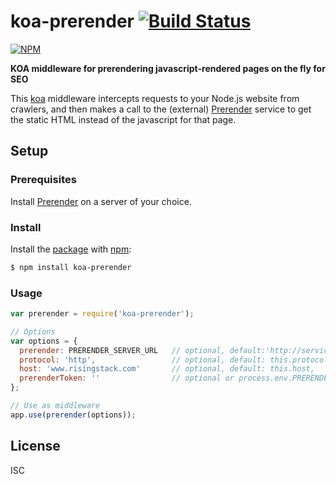 # koa-prerender [![Build Status](https://travis-ci.org/RisingStack/koa-prerender.svg)](https://travis-ci.org/RisingStack/koa-prerender)

[![NPM](https://nodei.co/npm/koa-prerender.png)](https://nodei.co/npm/koa-prerender/)

**KOA middleware for prerendering javascript-rendered pages on the fly for SEO**

This [koa](https://koajs.com) middleware intercepts requests to your Node.js website from crawlers, and then makes a call to the (external)
[Prerender](https://prerender.io/) service to get the static HTML instead of the javascript for that page.

## Setup

### Prerequisites

Install [Prerender](https://github.com/prerender/prerender) on a server of your choice.

### Install

Install the [package](https://npmjs.org/package/koa-prerender) with [npm](https://npmjs.org):

```sh
$ npm install koa-prerender
```

### Usage

```js
var prerender = require('koa-prerender');

// Options
var options = {
  prerender: PRERENDER_SERVER_URL   // optional, default:'http://service.prerender.io/'
  protocol: 'http',                 // optional, default: this.protocol
  host: 'www.risingstack.com'       // optional, default: this.host,
  prerenderToken: ''                // optional or process.env.PRERENDER_TOKEN
};

// Use as middleware
app.use(prerender(options));
```

## License

ISC
